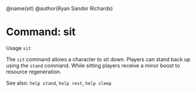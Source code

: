 @name(sit)
@author(Ryan Sandor Richards)

# Command: sit
Usage `sit`

The `sit` command allows a character to sit down. Players can stand back up
using the `stand` command. While sitting players receive a minor boost to
resource regeneration.

See also: `help stand`, `help rest`, `help sleep`
